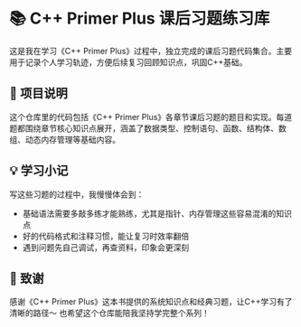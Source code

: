 # 📚 C++ Primer Plus 课后习题练习库

这是我在学习《C++ Primer Plus》过程中，独立完成的课后习题代码集合。主要用于记录个人学习轨迹，方便后续复习回顾知识点，巩固C++基础。


## 📌 项目说明
这个仓库里的代码包括《C++ Primer Plus》各章节课后习题的题目和实现。每道题都围绕章节核心知识点展开，涵盖了数据类型、控制语句、函数、结构体、数组、动态内存管理等基础内容。  


## 💡 学习小记
写这些习题的过程中，我慢慢体会到：  
- 基础语法需要多敲多练才能熟练，尤其是指针、内存管理这些容易混淆的知识点  
- 好的代码格式和注释习惯，能让复习时效率翻倍  
- 遇到问题先自己调试，再查资料，印象会更深刻  


## 🌟 致谢
感谢《C++ Primer Plus》这本书提供的系统知识点和经典习题，让C++学习有了清晰的路径～ 也希望这个仓库能陪我坚持学完整个系列！
